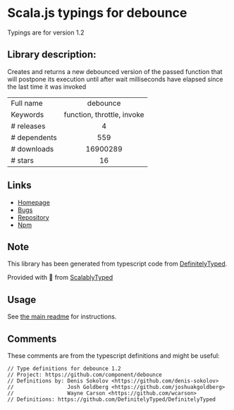 
# Scala.js typings for debounce

Typings are for version 1.2

## Library description:
Creates and returns a new debounced version of the passed function that will postpone its execution until after wait milliseconds have elapsed since the last time it was invoked

|                    |                 |
| ------------------ | :-------------: |
| Full name          | debounce |
| Keywords           | function, throttle, invoke |
| # releases         | 4 |
| # dependents       | 559 |
| # downloads        | 16900289 |
| # stars            | 16 |

## Links
- [Homepage](https://github.com/component/debounce#readme)
- [Bugs](https://github.com/component/debounce/issues)
- [Repository](https://github.com/component/debounce)
- [Npm](https://www.npmjs.com/package/debounce)
    


## Note
This library has been generated from typescript code from [DefinitelyTyped](https://definitelytyped.org).

Provided with :purple_heart: from [ScalablyTyped](https://github.com/oyvindberg/ScalablyTyped)

## Usage
See [the main readme](../../readme.md) for instructions.

## Comments

These comments are from the typescript definitions and might be useful:
```
// Type definitions for debounce 1.2
// Project: https://github.com/component/debounce
// Definitions by: Denis Sokolov <https://github.com/denis-sokolov>
//                 Josh Goldberg <https://github.com/joshuakgoldberg>
//                 Wayne Carson <https://github.com/wcarson>
// Definitions: https://github.com/DefinitelyTyped/DefinitelyTyped

```

